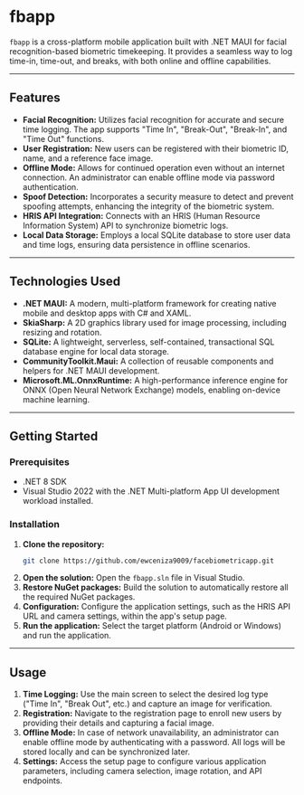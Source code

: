 # fbapp

`fbapp` is a cross-platform mobile application built with .NET MAUI for facial recognition-based biometric timekeeping. It provides a seamless way to log time-in, time-out, and breaks, with both online and offline capabilities.

-----

## Features

  * **Facial Recognition:** Utilizes facial recognition for accurate and secure time logging. The app supports "Time In", "Break-Out", "Break-In", and "Time Out" functions.
  * **User Registration:** New users can be registered with their biometric ID, name, and a reference face image.
  * **Offline Mode:** Allows for continued operation even without an internet connection. An administrator can enable offline mode via password authentication.
  * **Spoof Detection:** Incorporates a security measure to detect and prevent spoofing attempts, enhancing the integrity of the biometric system.
  * **HRIS API Integration:** Connects with an HRIS (Human Resource Information System) API to synchronize biometric logs.
  * **Local Data Storage:** Employs a local SQLite database to store user data and time logs, ensuring data persistence in offline scenarios.

-----

## Technologies Used

  * **.NET MAUI:** A modern, multi-platform framework for creating native mobile and desktop apps with C\# and XAML.
  * **SkiaSharp:** A 2D graphics library used for image processing, including resizing and rotation.
  * **SQLite:** A lightweight, serverless, self-contained, transactional SQL database engine for local data storage.
  * **CommunityToolkit.Maui:** A collection of reusable components and helpers for .NET MAUI development.
  * **Microsoft.ML.OnnxRuntime:** A high-performance inference engine for ONNX (Open Neural Network Exchange) models, enabling on-device machine learning.

-----

## Getting Started

### Prerequisites

  * .NET 8 SDK
  * Visual Studio 2022 with the .NET Multi-platform App UI development workload installed.

### Installation

1.  **Clone the repository:**
    ```bash
    git clone https://github.com/ewceniza9009/facebiometricapp.git
    ```
2.  **Open the solution:**
    Open the `fbapp.sln` file in Visual Studio.
3.  **Restore NuGet packages:**
    Build the solution to automatically restore all the required NuGet packages.
4.  **Configuration:**
    Configure the application settings, such as the HRIS API URL and camera settings, within the app's setup page.
5.  **Run the application:**
    Select the target platform (Android or Windows) and run the application.

-----

## Usage

1.  **Time Logging:** Use the main screen to select the desired log type ("Time In", "Break Out", etc.) and capture an image for verification.
2.  **Registration:** Navigate to the registration page to enroll new users by providing their details and capturing a facial image.
3.  **Offline Mode:** In case of network unavailability, an administrator can enable offline mode by authenticating with a password. All logs will be stored locally and can be synchronized later.
4.  **Settings:** Access the setup page to configure various application parameters, including camera selection, image rotation, and API endpoints.
